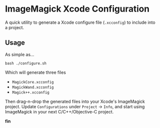# ImageMagick Xcode Configuration

A quick utility to generate a Xcode configure file (`.xcconfig`) to include into a project.

## Usage

As simple as...

    bash ./configure.sh

Which will generate three files

 - `MagickCore.xcconfig`
 - `MagickWand.xcconfig`
 - `Magick++.xcconfig`

Then drag-n-drop the generated files into your Xcode's ImageMagick project.
Update `Configurations` under `Project` -> `Info`, and start using ImageMagick in your next C/C++/Objective-C project.

**fin**
